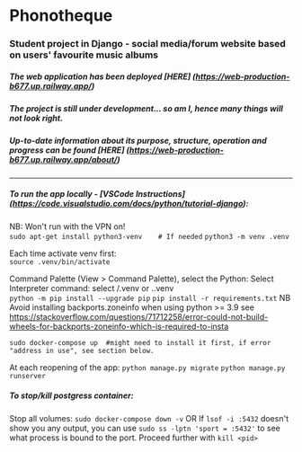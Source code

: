 # Phonotheque
### Student project in Django - social media/forum website based on users' favourite music albums

##### The web application has been deployed [HERE] (https://web-production-b677.up.railway.app/)
##### The project is still under development... so am I, hence many things will not look right.
##### Up-to-date information about its purpose, structure, operation and progress can be found [HERE] (https://web-production-b677.up.railway.app/about/)
---

##### To run the app locally - [VSCode Instructions] (https://code.visualstudio.com/docs/python/tutorial-django):
NB: Won't run with the VPN on!  
`sudo apt-get install python3-venv    # If needed`
`python3 -m venv .venv` 

Each time activate venv first:  
```source .venv/bin/activate``` 

Command Palette (View > Command Palette), select the Python: Select Interpreter command: select /.venv or .\.venv  
`python -m pip install --upgrade pip`
`pip install -r requirements.txt`
NB Avoid installing backports.zoneinfo when using python >= 3.9 
see https://stackoverflow.com/questions/71712258/error-could-not-build-wheels-for-backports-zoneinfo-which-is-required-to-insta
		
`sudo docker-compose up  #might need to install it first, if error "address in use", see section below.`

At each reopening of the app:
	`python manage.py migrate`
	`python manage.py runserver`

##### To stop/kill postgress container:
Stop all volumes:
	```
	sudo docker-compose down -v
	```
OR
If ```lsof -i :5432``` doesn't show you any output, you can use 
```sudo ss -lptn 'sport = :5432'``` to see what process is bound to the port.
Proceed further with ```kill <pid>```

	

